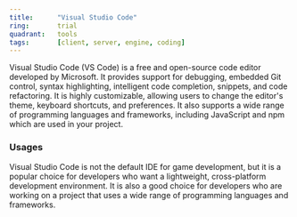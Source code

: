 ```yaml
---
title:      "Visual Studio Code"
ring:       trial
quadrant:   tools
tags:       [client, server, engine, coding]
---
```


Visual Studio Code (VS Code) is a free and open-source code editor developed by Microsoft. It provides support for debugging, embedded Git control, syntax highlighting, intelligent code completion, snippets, and code refactoring. It is highly customizable, allowing users to change the editor's theme, keyboard shortcuts, and preferences. It also supports a wide range of programming languages and frameworks, including JavaScript and npm which are used in your project.

### Usages
Visual Studio Code is not the default IDE for game development, but it is a popular choice for developers who want a lightweight, cross-platform development environment. It is also a good choice for developers who are working on a project that uses a wide range of programming languages and frameworks.
